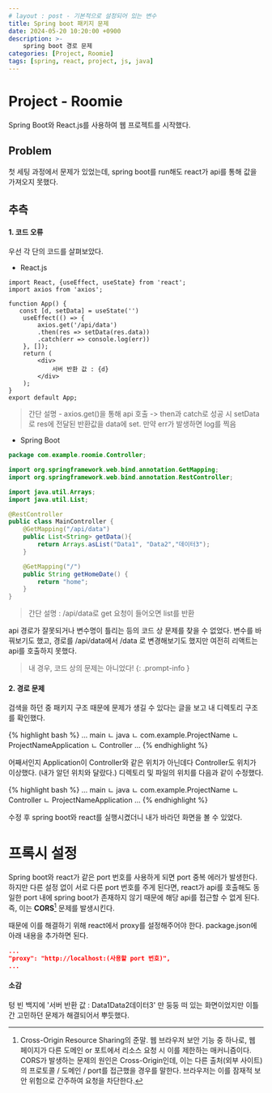 ```yaml
---
# layout : post - 기본적으로 설정되어 있는 변수
title: Spring boot 패키지 문제
date: 2024-05-20 10:20:00 +0900
description: >-
    spring boot 경로 문제
categories: [Project, Roomie]
tags: [spring, react, project, js, java]
---
```


# Project - Roomie
Spring Boot와 React.js를 사용하여 웹 프로젝트를 시작했다.

## Problem
첫 세팅 과정에서 문제가 있었는데, spring boot를 run해도 react가 api를 통해 값을 가져오지 못했다.

## 추측
#### 1. 코드 오류
우선 각 단의 코드를 살펴보았다.

- React.js

```react
import React, {useEffect, useState} from 'react';
import axios from 'axios';

function App() {
   const [d, setData] = useState('')
    useEffect(() => {
        axios.get('/api/data')
        .then(res => setData(res.data))
        .catch(err => console.log(err))
    }, []);
    return (
        <div>
            서버 반환 값 : {d}
        </div>
    );
}
export default App;

```

> 간단 설명 - axios.get()을 통해 api 호출 -> then과 catch로 성공 시 setData로 res에 전달된 반환값을 data에 set. 만약 err가 발생하면 log를 찍음

- Spring Boot

```java
package com.example.roomie.Controller;

import org.springframework.web.bind.annotation.GetMapping;
import org.springframework.web.bind.annotation.RestController;

import java.util.Arrays;
import java.util.List;

@RestController
public class MainController {
    @GetMapping("/api/data")
    public List<String> getData(){
        return Arrays.asList("Data1", "Data2","데이터3");
    }

    @GetMapping("/")
    public String getHomeDate() {
        return "home";
    }
}
```
> 간단 설명 : /api/data로 get 요청이 들어오면 list를 반환

api 경로가 잘못되거나 변수명이 틀리는 등의 코드 상 문제를 찾을 수 없었다.
변수를 바꿔보기도 했고, 경로를 /api/data에서 /data 로 변경해보기도 했지만 여전히 리액트는 api를 호출하지 못했다.

> 내 경우, 코드 상의 문제는 아니었다!
{: .prompt-info }



#### 2. 경로 문제

검색을 하던 중 패키지 구조 때문에 문제가 생길 수 있다는 글을 보고 내 디렉토리 구조를 확인했다.

{% highlight bash %}
...
    main
      ㄴ java
        ㄴ com.example.ProjectName
           ㄴ ProjectNameApplication
      ㄴ Controller
...
{% endhighlight %}

어째서인지 Application이 Controller와 같은 위치가 아닌데다 Controller도 위치가 이상했다. (내가 알던 위치와 달랐다.) 디렉토리 및 파일의 위치를 다음과 같이 수정했다.

{% highlight bash %}
...
    main
      ㄴ java
        ㄴ com.example.ProjectName
           ㄴ Controller
           ㄴ ProjectNameApplication
...
{% endhighlight %}

수정 후 spring boot와 react를 실행시켰더니 내가 바라던 화면을 볼 수 있었다.


# 프록시 설정
Spring boot와 react가 같은 port 번호를 사용하게 되면 port 중복 에러가 발생한다. 하지만 다른 설정 없이 서로 다른 port 번호를 주게 된다면, react가 api를 호출해도 동일한 port 내에 spring boot가 존재하지 않기 때문에 해당 api를 접근할 수 없게 된다. 즉, 이는 **CORS**[^foot] 문제를 발생시킨다.<br/>

때문에 이를 해결하기 위해 react에서 proxy를 설정해주어야 한다. package.json에 아래 내용을 추가하면 된다.<br/>

```json
...
"proxy": "http://localhost:(사용할 port 번호)",
...
```

#### 소감
텅 빈 백지에 '서버 반환 값 : Data1Data2데이터3' 만 둥둥 떠 있는 화면이었지만 이틀간 고민하던 문제가 해결되어서 뿌듯했다.

[^foot]: Cross-Origin Resource Sharing의 준말. 웹 브라우저 보안 기능 중 하나로, 웹 페이지가 다른 도메인 or 포트에서 리소스 요청 시 이를 제한하는 매커니즘이다. CORS가 발생하는 문제의 원인은 Cross-Origin인데, 이는 다른 출처(외부 사이트)의 프로토콜 / 도메인 / port를 접근했을 경우를 말한다. 브라우저는 이를 잠재적 보안 위험으로 간주하여 요청을 차단한다.